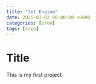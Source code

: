 ```yaml
---
title: "Jet Engine"
date: 2025-07-02 00:00:00 +0800
categories: [creo]
tags: [creo]
---
```


# Title

This is my first project
